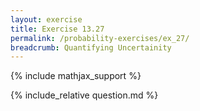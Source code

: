 ```yaml
---
layout: exercise
title: Exercise 13.27
permalink: /probability-exercises/ex_27/
breadcrumb: Quantifying Uncertainity
---
```


{% include mathjax_support %}

<div><i class="arrow-up loader" data-chapter="probability-exercises" data-exercise="ex_27" data-rating="0"></i></div>
{% include_relative question.md %}
